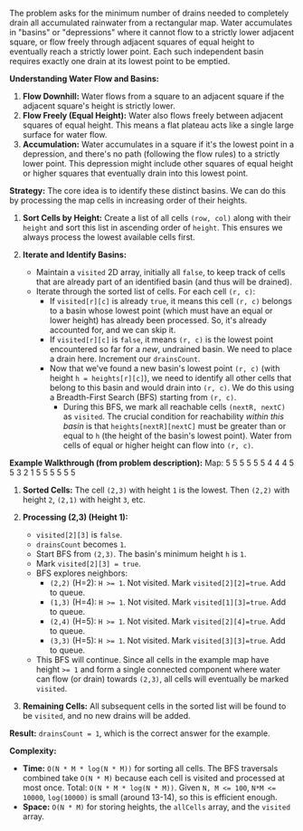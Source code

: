 The problem asks for the minimum number of drains needed to completely drain all accumulated rainwater from a rectangular map. Water accumulates in "basins" or "depressions" where it cannot flow to a strictly lower adjacent square, or flow freely through adjacent squares of equal height to eventually reach a strictly lower point. Each such independent basin requires exactly one drain at its lowest point to be emptied.

**Understanding Water Flow and Basins:**
1.  **Flow Downhill:** Water flows from a square to an adjacent square if the adjacent square's height is strictly lower.
2.  **Flow Freely (Equal Height):** Water also flows freely between adjacent squares of equal height. This means a flat plateau acts like a single large surface for water flow.
3.  **Accumulation:** Water accumulates in a square if it's the lowest point in a depression, and there's no path (following the flow rules) to a strictly lower point. This depression might include other squares of equal height or higher squares that eventually drain into this lowest point.

**Strategy:**
The core idea is to identify these distinct basins. We can do this by processing the map cells in increasing order of their heights.

1.  **Sort Cells by Height:** Create a list of all cells `(row, col)` along with their `height` and sort this list in ascending order of `height`. This ensures we always process the lowest available cells first.

2.  **Iterate and Identify Basins:**
    *   Maintain a `visited` 2D array, initially all `false`, to keep track of cells that are already part of an identified basin (and thus will be drained).
    *   Iterate through the sorted list of cells. For each cell `(r, c)`:
        *   If `visited[r][c]` is already `true`, it means this cell `(r, c)` belongs to a basin whose lowest point (which must have an equal or lower height) has already been processed. So, it's already accounted for, and we can skip it.
        *   If `visited[r][c]` is `false`, it means `(r, c)` is the lowest point encountered so far for a *new*, undrained basin. We need to place a drain here. Increment our `drainsCount`.
        *   Now that we've found a new basin's lowest point `(r, c)` (with height `h = heights[r][c]`), we need to identify all other cells that belong to this basin and would drain into `(r, c)`. We do this using a Breadth-First Search (BFS) starting from `(r, c)`.
            *   During this BFS, we mark all reachable cells `(nextR, nextC)` as `visited`. The crucial condition for reachability *within this basin* is that `heights[nextR][nextC]` must be greater than or equal to `h` (the height of the basin's lowest point). Water from cells of equal or higher height can flow into `(r, c)`.

**Example Walkthrough (from problem description):**
Map:
5 5 5 5 5
5 4 4 4 5
5 3 2 1 5
5 5 5 5 5

1.  **Sorted Cells:** The cell `(2,3)` with height `1` is the lowest. Then `(2,2)` with height `2`, `(2,1)` with height `3`, etc.

2.  **Processing (2,3) (Height 1):**
    *   `visited[2][3]` is `false`.
    *   `drainsCount` becomes `1`.
    *   Start BFS from `(2,3)`. The basin's minimum height `h` is `1`.
    *   Mark `visited[2][3] = true`.
    *   BFS explores neighbors:
        *   `(2,2)` (H=2): `H >= 1`. Not visited. Mark `visited[2][2]=true`. Add to queue.
        *   `(1,3)` (H=4): `H >= 1`. Not visited. Mark `visited[1][3]=true`. Add to queue.
        *   `(2,4)` (H=5): `H >= 1`. Not visited. Mark `visited[2][4]=true`. Add to queue.
        *   `(3,3)` (H=5): `H >= 1`. Not visited. Mark `visited[3][3]=true`. Add to queue.
    *   This BFS will continue. Since all cells in the example map have height `>= 1` and form a single connected component where water can flow (or drain) towards `(2,3)`, all cells will eventually be marked `visited`.

3.  **Remaining Cells:** All subsequent cells in the sorted list will be found to be `visited`, and no new drains will be added.

**Result:** `drainsCount = 1`, which is the correct answer for the example.

**Complexity:**
*   **Time:** `O(N * M * log(N * M))` for sorting all cells. The BFS traversals combined take `O(N * M)` because each cell is visited and processed at most once. Total: `O(N * M * log(N * M))`. Given `N, M <= 100`, `N*M <= 10000`, `log(10000)` is small (around 13-14), so this is efficient enough.
*   **Space:** `O(N * M)` for storing heights, the `allCells` array, and the `visited` array.